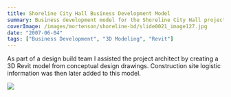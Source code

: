 ```yaml
---
title: Shoreline City Hall Business Development Model
summary: Business development model for the Shoreline City Hall project
coverImage: /images/mortenson/shoreline-bd/slide0021_image127.jpg
date: "2007-06-04"
tags: ["Business Development", "3D Modeling", "Revit"]
---
```


As part of a design build team I assisted the project architect by creating a 3D Revit model from conceptual design drawings. Construction site logistic information was then later added to this model.

![](/images/mortenson/shoreline-bd/slide0021_image129.jpg)
